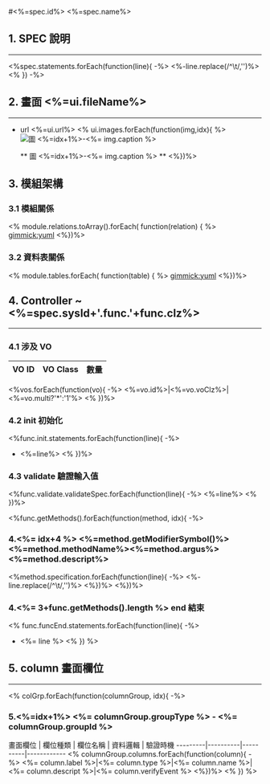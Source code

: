 #<%=spec.id%> <%=spec.name%>
## 1. SPEC 說明
--------
<%spec.statements.forEach(function(line){ -%>
<%-line.replace(/^\t/,'')%>
<% }) -%>

## 2. 畫面 <%=ui.fileName%>
--------
 - url <%=ui.url%>
<% ui.images.forEach(function(img,idx){ %>
	![](<%= img.url %> "圖 <%=idx+1%>-<%= img.caption %>")
	
	** 圖 <%=idx+1%>-<%= img.caption %> **
<%})%> 

## 3. 模組架構
### 3.1 模組關係
<% module.relations.toArray().forEach( function(relation) { %>
[gimmick:yuml]( <%-relation.toUml()%> )
<%})%>

### 3.2 資料表關係
<% module.tables.forEach( function(table) { %>
[gimmick:yuml]( <%-table.toUml()%> )
<%})%>

## 4. Controller ~<%=spec.sysId+'.func.'+func.clz%>
--------
### 4.1 涉及 VO
VO ID | VO Class | 數量 
------|----------|-------
<%vos.forEach(function(vo){ -%>
<%=vo.id%>|<%=vo.voClz%>|<%=vo.multi?'*':'1'%>
<% })%>

### 4.2 init 初始化
<%func.init.statements.forEach(function(line){ -%>
 - <%=line%>
<% })%>

### 4.3 validate 驗證輸入值

<%func.validate.validateSpec.forEach(function(line){ -%>
<%=line%>
<% })%>

<%func.getMethods().forEach(function(method, idx){ -%>
### 4.<%= idx+4 %> <%=method.getModifierSymbol()%><%=method.methodName%><%=method.argus%> <%=method.descript%>
<%method.specification.forEach(function(line){ -%>
<%- line.replace(/^\t/,'')%>
<%})%>
<%})%>

### 4.<%= 3+func.getMethods().length %> end 結束 
<% func.funcEnd.statements.forEach(function(line){ -%>
 - <%= line %>
<% }) %>

## 5. column 畫面欄位
--------
<% colGrp.forEach(function(columnGroup, idx){ -%>
### 5.<%=idx+1%> <%= columnGroup.groupType %> - <%= columnGroup.groupId %>
畫面欄位 | 欄位種類 | 欄位名稱 | 資料邏輯 | 驗證時機
---------|----------|----------|------------
<% columnGroup.columns.forEach(function(column){ -%>
<%= column.label %>|<%= column.type %>|<%= column.name %>|<%= column.descript %>|<%= column.verifyEvent %>
<%})%>
<% }) %>
